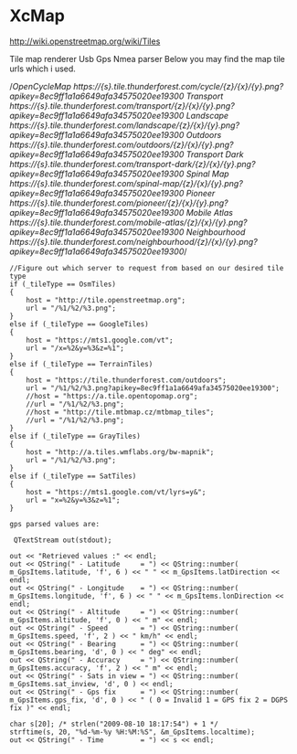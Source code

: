 # XcMap
http://wiki.openstreetmap.org/wiki/Tiles

Tile map renderer Usb Gps Nmea parser
Below you may find the map tile urls which i used.

 /*OpenCycleMap
    https://{s}.tile.thunderforest.com/cycle/{z}/{x}/{y}.png?apikey=8ec9ff1a1a6649afa34575020ee19300
    Transport
    https://{s}.tile.thunderforest.com/transport/{z}/{x}/{y}.png?apikey=8ec9ff1a1a6649afa34575020ee19300
    Landscape
    https://{s}.tile.thunderforest.com/landscape/{z}/{x}/{y}.png?apikey=8ec9ff1a1a6649afa34575020ee19300
    Outdoors
    https://{s}.tile.thunderforest.com/outdoors/{z}/{x}/{y}.png?apikey=8ec9ff1a1a6649afa34575020ee19300
    Transport Dark
    https://{s}.tile.thunderforest.com/transport-dark/{z}/{x}/{y}.png?apikey=8ec9ff1a1a6649afa34575020ee19300
    Spinal Map
    https://{s}.tile.thunderforest.com/spinal-map/{z}/{x}/{y}.png?apikey=8ec9ff1a1a6649afa34575020ee19300
    Pioneer
    https://{s}.tile.thunderforest.com/pioneer/{z}/{x}/{y}.png?apikey=8ec9ff1a1a6649afa34575020ee19300
    Mobile Atlas
    https://{s}.tile.thunderforest.com/mobile-atlas/{z}/{x}/{y}.png?apikey=8ec9ff1a1a6649afa34575020ee19300
    Neighbourhood
    https://{s}.tile.thunderforest.com/neighbourhood/{z}/{x}/{y}.png?apikey=8ec9ff1a1a6649afa34575020ee19300*/

    //Figure out which server to request from based on our desired tile type
    if (_tileType == OsmTiles)
    {
        host = "http://tile.openstreetmap.org";
        url = "/%1/%2/%3.png";
    }
    else if (_tileType == GoogleTiles)
    {
        host = "https://mts1.google.com/vt";
        url = "/x=%2&y=%3&z=%1";
    }
    else if (_tileType == TerrainTiles)
    {
        host = "https://tile.thunderforest.com/outdoors";
        url = "/%1/%2/%3.png?apikey=8ec9ff1a1a6649afa34575020ee19300";
        //host = "https://a.tile.opentopomap.org";
        //url = "/%1/%2/%3.png";
        //host = "http://tile.mtbmap.cz/mtbmap_tiles";
        //url = "/%1/%2/%3.png";
    }
    else if (_tileType == GrayTiles)
    {
        host = "http://a.tiles.wmflabs.org/bw-mapnik";
        url = "/%1/%2/%3.png";
    }
    else if (_tileType == SatTiles)
    {
        host = "https://mts1.google.com/vt/lyrs=y&";
        url = "x=%2&y=%3&z=%1";
    }
    
    gps parsed values are:
    
     QTextStream out(stdout);

    out << "Retrieved values :" << endl;
    out << QString(" - Latitude     = ") << QString::number( m_GpsItems.latitude, 'f', 6 ) << " " << m_GpsItems.latDirection << endl;
    out << QString(" - Longitude    = ") << QString::number( m_GpsItems.longitude, 'f', 6 ) << " " << m_GpsItems.lonDirection << endl;
    out << QString(" - Altitude     = ") << QString::number( m_GpsItems.altitude, 'f', 0 ) << " m" << endl;
    out << QString(" - Speed        = ") << QString::number( m_GpsItems.speed, 'f', 2 ) << " km/h" << endl;
    out << QString(" - Bearing      = ") << QString::number( m_GpsItems.bearing, 'd', 0 ) << " deg" << endl;
    out << QString(" - Accuracy     = ") << QString::number( m_GpsItems.accuracy, 'f', 2 ) << " m" << endl;
    out << QString(" - Sats in view = ") << QString::number( m_GpsItems.sat_inview, 'd', 0 ) << endl;
    out << QString(" - Gps fix      = ") << QString::number( m_GpsItems.gps_fix, 'd', 0 ) << " ( 0 = Invalid 1 = GPS fix 2 = DGPS fix )" << endl;

    char s[20]; /* strlen("2009-08-10 18:17:54") + 1 */
    strftime(s, 20, "%d-%m-%y %H:%M:%S", &m_GpsItems.localtime);
    out << QString(" - Time         = ") << s << endl;
